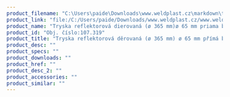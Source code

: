 ```yaml
---
product_filename: "C:\Users\paide\Downloads\www.weldplast.cz\markdown\tryska-reflektorova-derovana-o-365-mm-o-65-mm-prima-bez-svorek.md"
product_link: "file:/C:/Users/paide/Downloads/www.weldplast.cz/www.weldplast.cz/sk/tryska-reflektorova-derovana-o-365-mm-o-65-mm-prima-bez-svorek"
product_name: "Tryska reflektorová dierovaná (ø 365 mm)ø 65 mm priama bez svoriek"
product_id: "Obj. číslo:107.319"
product_title: "Tryska reflektorová děrovaná (ø 365 mm) ø 65 mm přímá bez svorek | Weldplast"
product_desc: ""
product_specs: ""
product_downloads: ""
product_href: ""
product_desc_2: ""
product_accessories: ""
product_similar: ""
---
```

